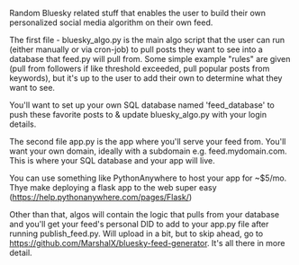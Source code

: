 Random Bluesky related stuff that enables the user to build their own personalized social media algorithm on their own feed.

The first file - bluesky_algo.py is the main algo script that the user can run (either manually or via cron-job) to pull posts they want to see into a database that feed.py will pull from.
Some simple example "rules" are given (pull from followers if like threshold exceeded, pull popular posts from keywords), but it's up to the user to add their own to determine what they want to see.

You'll want to set up your own SQL database named 'feed_database' to push these favorite posts to & update bluesky_algo.py with your login details. 

The second file app.py is the app where you'll serve your feed from. You'll want your own domain, ideally with a subdomain e.g. feed.mydomain.com. This is where your SQL database and your app will live. 

You can use something like PythonAnywhere to host your app for ~$5/mo. Thye make deploying a flask app to the web super easy (https://help.pythonanywhere.com/pages/Flask/)

Other than that, algos will contain the logic that pulls from your database and you'll get your feed's personal DID to add to your app.py file after running publish_feed.py. Will upload in a bit, but to skip ahead, go to https://github.com/MarshalX/bluesky-feed-generator. It's all there in more detail. 
